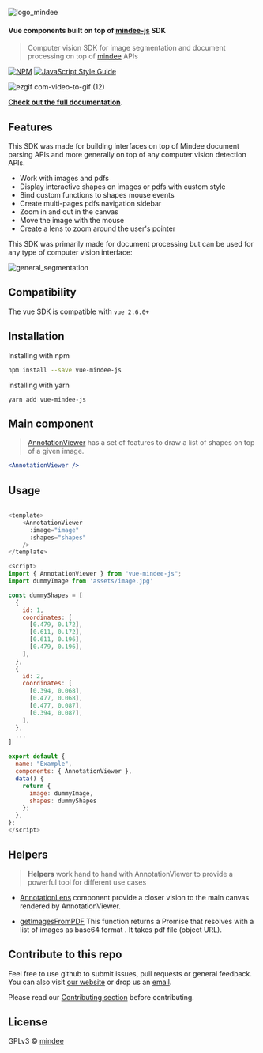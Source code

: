 ![logo_mindee](https://user-images.githubusercontent.com/41388086/68026973-7858b080-fcb1-11e9-85ff-724c8d014118.png)

#### Vue components built on top of [mindee-js](https://www.npmjs.com/package/mindee-js) SDK

> Computer vision SDK for image segmentation and document processing on top of [mindee](https://mindee.com) APIs

[![NPM](https://img.shields.io/npm/v/vue-mindee-js.svg)](https://www.npmjs.com/package/vue-mindee-js) [![JavaScript Style Guide](https://img.shields.io/badge/code_style-standard-brightgreen.svg)](https://standardjs.com)



![ezgif com-video-to-gif (12)](https://user-images.githubusercontent.com/41388086/87852820-92045b80-c905-11ea-808e-5a971de2b29f.gif)

**[Check out the full documentation](https://vue-mindee-js.netlify.app).**

## Features

This SDK was made for building interfaces on top of Mindee document parsing APIs and more generally on top of
any computer vision detection APIs.

- Work with images and pdfs
- Display interactive shapes on images or pdfs with custom style
- Bind custom functions to shapes mouse events
- Create multi-pages pdfs navigation sidebar
- Zoom in and out in the canvas
- Move the image with the mouse
- Create a lens to zoom around the user's pointer

This SDK was primarily made for document processing but can be used for any type of computer vision interface:

![general_segmentation](https://user-images.githubusercontent.com/41388086/87301502-fb542b00-c50f-11ea-91f2-f7731c4e1a1b.gif)

## Compatibility

The vue SDK is compatible with `vue 2.6.0+`

## Installation

Installing with npm

```bash
npm install --save vue-mindee-js
```

installing with yarn

```
yarn add vue-mindee-js
```

## Main component

> [AnnotationViewer](https://vue-mindee-js.netlify.app/guide/apis.html#annotationviewer-api) has a set of features to draw a list of shapes on top of a given image.

```jsx
<AnnotationViewer />
```

## Usage

```js

<template>
    <AnnotationViewer
      :image="image"
      :shapes="shapes"
    />
</template>

<script>
import { AnnotationViewer } from "vue-mindee-js";
import dummyImage from 'assets/image.jpg'

const dummyShapes = [
  {
    id: 1,
    coordinates: [
      [0.479, 0.172],
      [0.611, 0.172],
      [0.611, 0.196],
      [0.479, 0.196],
    ],
  },
  {
    id: 2,
    coordinates: [
      [0.394, 0.068],
      [0.477, 0.068],
      [0.477, 0.087],
      [0.394, 0.087],
    ],
  },
  ...
]

export default {
  name: "Example",
  components: { AnnotationViewer },
  data() {
    return {
      image: dummyImage,
      shapes: dummyShapes
    };
  },
};
</script>

```


## Helpers

> **Helpers** work hand to hand with AnnotationViewer to provide a powerful tool for different use cases

- [AnnotationLens](https://vue-mindee-js.netlify.app/guide/apis.html#annotationlens-api) component provide a closer vision to the main canvas rendered by AnnotationViewer.

- [getImagesFromPDF](https://vue-mindee-js.netlify.app/guide/apis.html#getimagefrompdf-api) This function returns a Promise that resolves with a list of images as base64 format . It takes pdf file (object URL).

## Contribute to this repo

Feel free to use github to submit issues, pull requests or general feedback.
You can also visit [our website](https://mindee.com) or drop us an [email](mailto:contact@mindee.com).

Please read our [Contributing section](CONTRIBUTING.md) before contributing.

## License

GPLv3 © [mindee](https://mindee.com)
